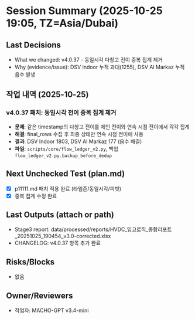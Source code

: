 # Session Summary (2025-10-25 19:05, TZ=Asia/Dubai)

## Last Decisions
- What we changed: v4.0.37 - 동일시각 다창고 전이 중복 집계 제거
- Why (evidence/issue): DSV Indoor 누적 과대(1255), DSV Al Markaz 누적 음수 발생

## 작업 내역 (2025-10-25)

### v4.0.37 패치: 동일시각 전이 중복 집계 제거
- **문제**: 같은 timestamp의 다창고 전이를 체인 전이와 연속 시점 전이에서 각각 집계
- **해결**: final_rows 수집 후 최종 상태만 연속 시점 전이에 사용
- **결과**: DSV Indoor 1803, DSV Al Markaz 177 (음수 해결)
- **파일**: `scripts/core/flow_ledger_v2.py`, 백업 `flow_ledger_v2.py.backup_before_dedup`

## Next Unchecked Test (plan.md)
- [x] p11111.md 패치 적용 완료 (타임존/동일시각/피벗)
- [x] 중복 집계 수정 완료

## Last Outputs (attach or path)
- Stage3 report: data/processed/reports/HVDC_입고로직_종합리포트_20251025_190454_v3.0-corrected.xlsx
- CHANGELOG: v4.0.37 항목 추가 완료

## Risks/Blocks
- 없음

## Owner/Reviewers
- 작업자: MACHO-GPT v3.4-mini
